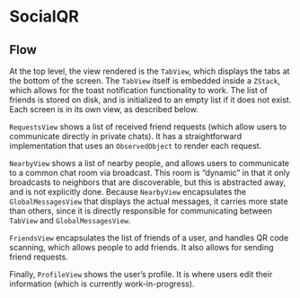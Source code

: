 # SocialQR

## Flow

At the top level, the view rendered is the `TabView`, which displays the tabs at the bottom of the screen. The `TabView` itself is embedded inside a `ZStack`, which allows for the toast notification functionality to work. The list of friends is stored on disk, and is initialized to an empty list if it does not exist. Each screen is in its own view, as described below.

`RequestsView` shows a list of received friend requests (which allow users to communicate directly in private chats). It has a straightforward implementation that uses an `ObservedObject` to render each request.

`NearbyView` shows a list of nearby people, and allows users to communicate to a common chat room via broadcast. This room is “dynamic” in that it only broadcasts to neighbors that are discoverable, but this is abstracted away, and is not explicitly done. Because `NearbyView` encapsulates the `GlobalMessagesView` that displays the actual messages, it carries more state than others, since it is directly responsible for communicating between `TabView` and `GlobalMessagesView`.

`FriendsView` encapsulates the list of friends of a user, and handles QR code scanning, which allows people to add friends. It also allows for sending friend requests.

Finally, `ProfileView` shows the user’s profile. It is where users edit their information (which is currently work-in-progress).